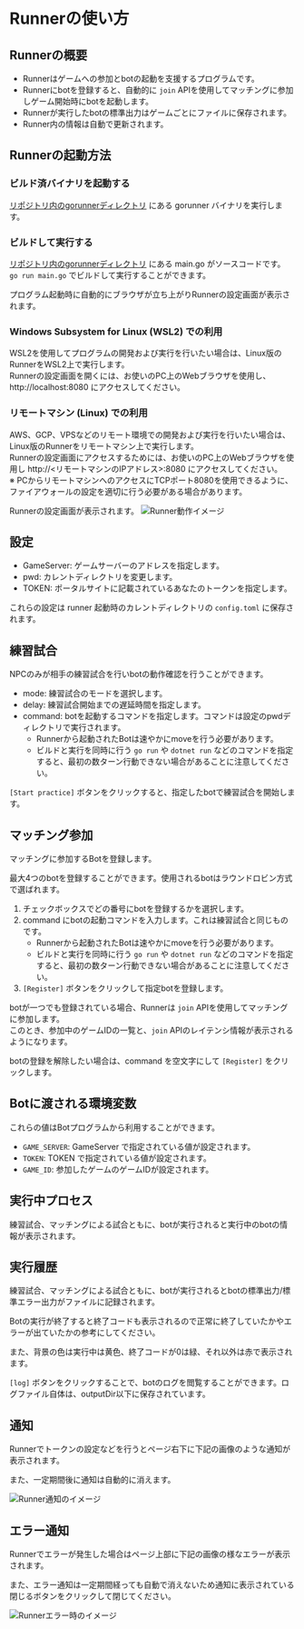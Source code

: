 Runnerの使い方
======

## Runnerの概要
- Runnerはゲームへの参加とbotの起動を支援するプログラムです。
- Runnerにbotを登録すると、自動的に `join` APIを使用してマッチングに参加しゲーム開始時にbotを起動します。
- Runnerが実行したbotの標準出力はゲームごとにファイルに保存されます。
- Runner内の情報は自動で更新されます。

## Runnerの起動方法

### ビルド済バイナリを起動する
[リポジトリ内のgorunnerディレクトリ](/gorunner) にある gorunner バイナリを実行します。

### ビルドして実行する
[リポジトリ内のgorunnerディレクトリ](/gorunner) にある main.go がソースコードです。 `go run main.go` でビルドして実行することができます。

プログラム起動時に自動的にブラウザが立ち上がりRunnerの設定画面が表示されます。

### Windows Subsystem for Linux (WSL2) での利用
WSL2を使用してプログラムの開発および実行を行いたい場合は、Linux版のRunnerをWSL2上で実行します。  
Runnerの設定画面を開くには、お使いのPC上のWebブラウザを使用し、http://localhost:8080 にアクセスしてください。

### リモートマシン (Linux) での利用
AWS、GCP、VPSなどのリモート環境での開発および実行を行いたい場合は、Linux版のRunnerをリモートマシン上で実行します。  
Runnerの設定画面にアクセスするためには、お使いのPC上のWebブラウザを使用し http://<リモートマシンのIPアドレス>:8080 にアクセスしてください。  
※ PCからリモートマシンへのアクセスにTCPポート8080を使用できるように、ファイアウォールの設定を適切に行う必要がある場合があります。


Runnerの設定画面が表示されます。
<img alt="Runner動作イメージ" src="img/runner.png">

## 設定
- GameServer: ゲームサーバーのアドレスを指定します。
- pwd: カレントディレクトリを変更します。
- TOKEN: ポータルサイトに記載されているあなたのトークンを指定します。

これらの設定は runner 起動時のカレントディレクトリの `config.toml` に保存されます。

## 練習試合
NPCのみが相手の練習試合を行いbotの動作確認を行うことができます。

- mode: 練習試合のモードを選択します。
- delay: 練習試合開始までの遅延時間を指定します。
- command: botを起動するコマンドを指定します。コマンドは設定のpwdディレクトリで実行されます。
    - Runnerから起動されたBotは速やかにmoveを行う必要があります。
    - ビルドと実行を同時に行う `go run` や `dotnet run` などのコマンドを指定すると、最初の数ターン行動できない場合があることに注意してください。

`[Start practice]` ボタンをクリックすると、指定したbotで練習試合を開始します。

## マッチング参加
マッチングに参加するBotを登録します。

最大4つのbotを登録することができます。使用されるbotはラウンドロビン方式で選ばれます。

1. チェックボックスでどの番号にbotを登録するかを選択します。
2. command にbotの起動コマンドを入力します。これは練習試合と同じものです。
    - Runnerから起動されたBotは速やかにmoveを行う必要があります。
    - ビルドと実行を同時に行う `go run` や `dotnet run` などのコマンドを指定すると、最初の数ターン行動できない場合があることに注意してください。
3. `[Register]` ボタンをクリックして指定botを登録します。

botが一つでも登録されている場合、Runnerは `join` APIを使用してマッチングに参加します。  
このとき、参加中のゲームIDの一覧と、`join` APIのレイテンシ情報が表示されるようになります。

botの登録を解除したい場合は、command を空文字にして `[Register]` をクリックします。

## Botに渡される環境変数
これらの値はBotプログラムから利用することができます。

- `GAME_SERVER`: GameServer で指定されている値が設定されます。
- `TOKEN`: TOKEN で指定されている値が設定されます。
- `GAME_ID`: 参加したゲームのゲームIDが設定されます。

## 実行中プロセス
練習試合、マッチングによる試合ともに、botが実行されると実行中のbotの情報が表示されます。

## 実行履歴
練習試合、マッチングによる試合ともに、botが実行されるとbotの標準出力/標準エラー出力がファイルに記録されます。

Botの実行が終了すると終了コードも表示されるので正常に終了していたかやエラーが出ていたかの参考にしてください。

また、背景の色は実行中は黄色、終了コードが0は緑、それ以外は赤で表示されます。

`[log]` ボタンをクリックすることで、botのログを閲覧することができます。ログファイル自体は、outputDir以下に保存されています。

## 通知

Runnerでトークンの設定などを行うとページ右下に下記の画像のような通知が表示されます。

また、一定期間後に通知は自動的に消えます。

<img alt="Runner通知のイメージ" src="img/runner_notice.png">

## エラー通知

Runnerでエラーが発生した場合はページ上部に下記の画像の様なエラーが表示されます。

また、エラー通知は一定期間経っても自動で消えないため通知に表示されている閉じるボタンをクリックして閉じてください。

<img alt="Runnerエラー時のイメージ" src="img/runner_error.png">
